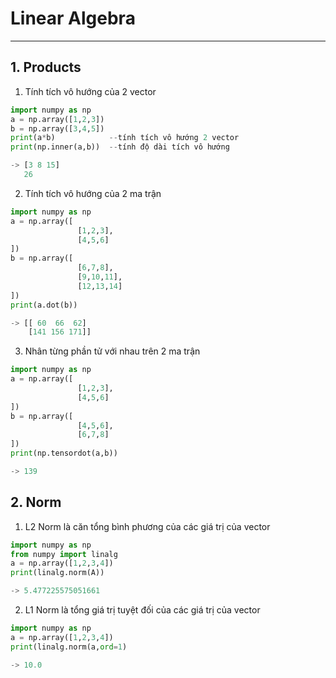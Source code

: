 # Linear Algebra
---
## 1. Products
1. Tính tích vô hướng của 2 vector
```python
import numpy as np
a = np.array([1,2,3])
b = np.array([3,4,5])
print(a*b)            --tính tích vô hướng 2 vector
print(np.inner(a,b))  --tính độ dài tích vô hướng

-> [3 8 15]
   26
```
2. Tính tích vô hướng của 2 ma trận 
```python
import numpy as np
a = np.array([
               [1,2,3],
               [4,5,6]
])
b = np.array([
               [6,7,8],
               [9,10,11],
               [12,13,14]
])
print(a.dot(b))

-> [[ 60  66  62]
    [141 156 171]]
```

3. Nhân từng phần tử với nhau trên 2 ma trận
```python
import numpy as np
a = np.array([
               [1,2,3],
               [4,5,6]
])
b = np.array([
               [4,5,6],
               [6,7,8]
])
print(np.tensordot(a,b))

-> 139
```
## 2. Norm
1. L2 Norm là căn tổng bình phương của các giá trị của vector 
```python
import numpy as np
from numpy import linalg
a = np.array([1,2,3,4])
print(linalg.norm(A))

-> 5.477225575051661
```
2. L1 Norm là tổng giá trị tuyệt đối của các giá trị của vector
```python
import numpy as np
a = np.array([1,2,3,4])
print(linalg.norm(a,ord=1)

-> 10.0
```


